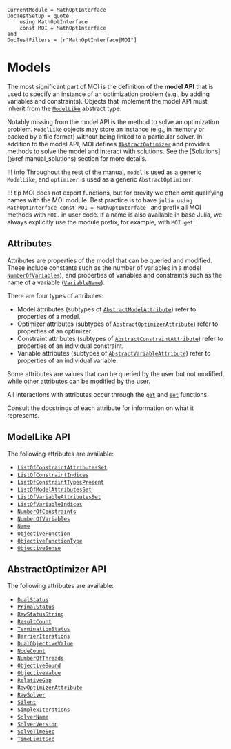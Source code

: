 ```@meta
CurrentModule = MathOptInterface
DocTestSetup = quote
    using MathOptInterface
    const MOI = MathOptInterface
end
DocTestFilters = [r"MathOptInterface|MOI"]
```

# Models

The most significant part of MOI is the definition of the **model API** that is
used to specify an instance of an optimization problem (e.g., by adding
variables and constraints). Objects that implement the model API must inherit
from the [`ModelLike`](@ref) abstract type.

Notably missing from the model API is the method to solve an optimization
problem. `ModelLike` objects may store an instance (e.g., in memory or backed by
a file format) without being linked to a particular solver. In addition to the
model API, MOI defines [`AbstractOptimizer`](@ref) and provides methods to solve
the model and interact with solutions. See the [Solutions](@ref manual_solutions)
section for more details.

!!! info
    Throughout the rest of the manual, `model` is used as a generic `ModelLike`,
    and `optimizer` is used as a generic `AbstractOptimizer`.

!!! tip
    MOI does not export functions, but for brevity we often omit qualifying
    names with the MOI module. Best practice is to have
    ```julia
    using MathOptInterface
    const MOI = MathOptInterface
    ```
    and prefix all MOI methods with `MOI.` in user code. If a name is also
    available in base Julia, we always explicitly use the module prefix, for
    example, with `MOI.get`.

## Attributes

Attributes are properties of the model that can be queried and modified. These
include constants such as the number of variables in a model [`NumberOfVariables`](@ref)),
and properties of variables and constraints such as the name of a variable
([`VariableName`](@ref)).

There are four types of attributes:

 * Model attributes (subtypes of [`AbstractModelAttribute`](@ref)) refer to
   properties of a model.
 * Optimizer attributes (subtypes of [`AbstractOptimizerAttribute`](@ref)) refer
   to properties of an optimizer.
 * Constraint attributes (subtypes of [`AbstractConstraintAttribute`](@ref))
   refer to properties of an individual constraint.
 * Variable attributes (subtypes of [`AbstractVariableAttribute`](@ref)) refer
   to properties of an individual variable.

Some attributes are values that can be queried by the user but not modified,
while other attributes can be modified by the user.

All interactions with attributes occur through the [`get`](@ref) and [`set`](@ref)
functions.

Consult the docstrings of each attribute for information on what it represents.

## ModelLike API

The following attributes are available:

 * [`ListOfConstraintAttributesSet`](@ref)
 * [`ListOfConstraintIndices`](@ref)
 * [`ListOfConstraintTypesPresent`](@ref)
 * [`ListOfModelAttributesSet`](@ref)
 * [`ListOfVariableAttributesSet`](@ref)
 * [`ListOfVariableIndices`](@ref)
 * [`NumberOfConstraints`](@ref)
 * [`NumberOfVariables`](@ref)
 * [`Name`](@ref)
 * [`ObjectiveFunction`](@ref)
 * [`ObjectiveFunctionType`](@ref)
 * [`ObjectiveSense`](@ref)
## AbstractOptimizer API

The following attributes are available:

 * [`DualStatus`](@ref)
 * [`PrimalStatus`](@ref)
 * [`RawStatusString`](@ref)
 * [`ResultCount`](@ref)
 * [`TerminationStatus`](@ref)
 * [`BarrierIterations`](@ref)
 * [`DualObjectiveValue`](@ref)
 * [`NodeCount`](@ref)
 * [`NumberOfThreads`](@ref)
 * [`ObjectiveBound`](@ref)
 * [`ObjectiveValue`](@ref)
 * [`RelativeGap`](@ref)
 * [`RawOptimizerAttribute`](@ref)
 * [`RawSolver`](@ref)
 * [`Silent`](@ref)
 * [`SimplexIterations`](@ref)
 * [`SolverName`](@ref)
 * [`SolverVersion`](@ref)
 * [`SolveTimeSec`](@ref)
 * [`TimeLimitSec`](@ref)

